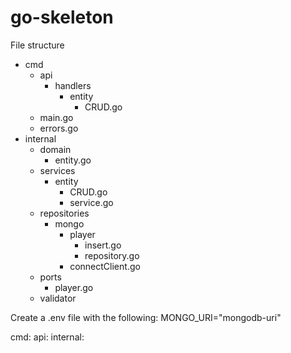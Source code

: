 # go-skeleton

File structure
- cmd
    - api
        - handlers
            - entity
                - CRUD.go
    - main.go
    - errors.go
- internal
  - domain
    - entity.go
  - services
    - entity
      - CRUD.go
      - service.go
  - repositories
    - mongo
      - player
        - insert.go
        - repository.go
      - connectClient.go
  - ports
    - player.go
  - validator

Create a .env file with the following:
MONGO_URI="mongodb-uri"

cmd:
api:
internal:
